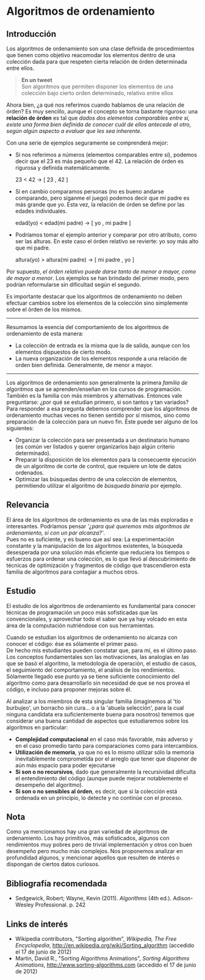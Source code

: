 # Algoritmos de ordenamiento

## Introducción

Los algoritmos de ordenamiento son una clase definida de procedimientos que tienen como objetivo reacomodar los elementos dentro de una colección dada para que respeten cierta relación de órden determinada entre ellos.

> **En un tweet**  
> Son algoritmos que permiten disponer los elementos de una colección bajo cierto orden determinado, relativo entre ellos 

Ahora bien, ¿a qué nos referimos cuando hablamos de una relación de órden? Es muy sencillo, aunque el concepto se torna bastante riguroso: una **relación de órden** es tal que *dados dos elementos comparables entre sí, existe una forma bien definida de conocer cuál de ellos antecede al otro, según algún aspecto a evaluar que les sea inherente*.

Con una serie de ejemplos seguramente se comprenderá mejor:

* Si nos referimos a números (elementos comparables entre sí), podemos decir que el 23 es más pequeño que el 42. La relación de órden es rigurosa y definida matemáticamente.

	23 < 42 → [ 23 , 42 ]

* Si en cambio comparamos personas (no es bueno andarse comparando, pero síganme el juego) podemos decir que mi padre es más grande que yo. Esta vez, la relación de órden se define por las edades individuales.

	edad(yo) < edad(mi padre) → [ yo , mi padre ]

* Podríamos tomar el ejemplo anterior y comparar por otro atributo, como ser las alturas. En este caso el órden relativo se revierte: yo soy más alto que mi padre.

	altura(yo) > altura(mi padre) → [ mi padre , yo ]

Por supuesto, *el órden relativo puede darse tanto de menor a mayor, como de mayor a menor*. Los ejemplos se han brindado del primer modo, pero podrían reformularse sin dificultad según el segundo.

Es importante destacar que los algoritmos de ordenamiento no deben efectuar cambios sobre los elementos de la colección sino simplemente sobre el órden de los mismos.

---

Resumamos la esencia del comportamiento de los algoritmos de ordenamiento de esta manera:

* La colección de entrada es la misma que la de salida, aunque con los elementos dispuestos de cierto modo.
* La nueva organización de los elementos responde a una relación de orden bien definida. Generalmente, de menor a mayor.

---

Los algoritmos de ordenamiento son generalmente la primera *familia de algoritmos* que se aprenden/enseñan en los cursos de programación. También es la familia con más miembros y alternativas. Entonces vale preguntarse: ¿por qué se estudian primero, si son tantos y tan variados?  
Para responder a esa pregunta debemos comprender que los algoritmos de ordenamiento muchas veces no tienen sentido por sí mismos, sino como preparación de la colección para un nuevo fin. Éste puede ser alguno de los siguientes:

- Organizar la colección para ser presentada a un destinatario humano (es común ver listados y querer organizarlos bajo algún criterio determinado).
- Preparar la disposición de los elementos para la consecuente ejecución de un algoritmo de corte de control, que requiere un lote de datos ordenados.
- Optimizar las búsquedas dentro de una colección de elementos, permitiendo utilizar el algoritmo de *búsqueda binaria* por ejemplo.

## Relevancia

El área de los algoritmos de ordenamiento es una de las más exploradas e interesantes. Podríamos pensar *'¿para qué queremos más algoritmos de ordenamiento, si con un par alcanza?'*.  
Pues no es suficiente, y es bueno que así sea: La experimentación constante y la manipulación de los algoritmos existentes, la búsqueda desesperada por una solución más eficiente que reduciera los tiempos o esfuerzos para ordenar una colección, es lo que llevó al descubrimiento de técnicas de optimización y fragmentos de código que trascendieron esta familia de algoritmos para contagiar a muchos otros.

## Estudio

El estudio de los algoritmos de ordenamiento es fundamental para conocer técnicas de programación un poco más sofisticadas que las convencionales, y aprovechar todo el saber que ya hay volcado en esta área de la computación nutriéndose con sus herramientas.

Cuando se estudian los algoritmos de ordenamiento no alcanza con conocer el código: ése es sólamente el primer paso.  
De hecho mis estudiantes pueden constatar que, para mí, es el último paso. Los conceptos fundamentales son las motivaciones, las analogías en las que se basó el algoritmo, la metodología de operación, el estudio de casos, el seguimiento del comportamiento, el análisis de los rendimientos. Sólamente llegado ese punto ya se tiene suficiente conocimiento del algoritmo como para desarrollarlo sin necesidad de que se nos provea el código, e incluso para proponer mejoras sobre él.

Al analizar a los miembros de esta singular familia (imaginemos al 'tío burbujeo', un borracho sin cura... o a la 'abuela selección', para la cual ninguna candidata era suficientemente buena para nosotros) tenemos que considerar una buena cantidad de aspectos que estudiaremos sobre los algoritmos en particular:

* **Complejidad computacional** en el caso más favorable, más adverso y en el caso promedio tanto para comparaciones como para intercambios.
* **Utilización de memoria**, ya que no es lo mismo utilizar sólo la memoria inevitablemente comprometida por el arreglo que tener que disponer de aún más espacio para poder ejecutarse
* **Si son o no recursivos**, dado que generalmente la recursividad dificulta el entendimiento del código (aunque puede mejorar notablemente el desempeño del algoritmo).
* **Si son o no sensibles al órden**, es decir, que si la colección está ordenada en un principio, lo detecte y no continúe con el proceso.

## Nota

Como ya mencionamos hay una gran variedad de algoritmos de ordenamiento. Los hay primitivos, más sofisticados, algunos con rendimientos muy pobres pero de trivial implementación y otros con buen desempeño pero mucho más complejos.
Nos proponemos analizar en profundidad algunos, y mencionar aquellos que resulten de interés o dispongan de ciertos datos curiosos.

## Bibliografía recomendada

* Sedgewick, Robert; Wayne, Kevin (2011). *Algorithms* (4th ed.). Adison-Wesley Professional. p. 242

## Links de interés

* Wikipedia contributors, "Sorting algorithm", *Wikipedia, The Free Encyclopedia*, <http://en.wikipedia.org/wiki/Sorting_algorithm> (accedido el 17 de junio de 2012)
* Martin, David R., "Sorting Algorithms Animations", *Sorting Algorithms Animations*, <http://www.sorting-algorithms.com> (accedido el 17 de junio de 2012)